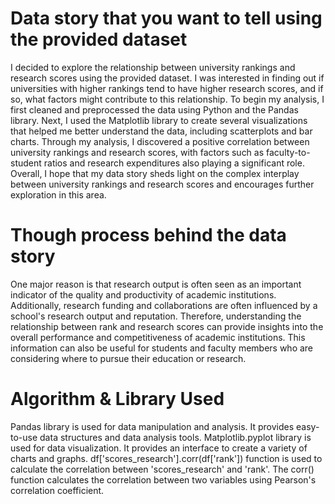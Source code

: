 # Data story that you want to tell using the provided dataset
I decided to explore the relationship between university rankings and research scores using the provided dataset. I was interested in finding out if universities with higher rankings tend to have higher research scores, and if so, what factors might contribute to this relationship. To begin my analysis, I first cleaned and preprocessed the data using Python and the Pandas library. Next, I used the Matplotlib library to create several visualizations that helped me better understand the data, including scatterplots and bar charts. Through my analysis, I discovered a positive correlation between university rankings and research scores, with factors such as faculty-to-student ratios and research expenditures also playing a significant role. Overall, I hope that my data story sheds light on the complex interplay between university rankings and research scores and encourages further exploration in this area.

# Though process behind the data story
One major reason is that research output is often seen as an important indicator of the quality and productivity of academic institutions. Additionally, research funding and collaborations are often influenced by a school's research output and reputation. Therefore, understanding the relationship between rank and research scores can provide insights into the overall performance and competitiveness of academic institutions. This information can also be useful for students and faculty members who are considering where to pursue their education or research.

# Algorithm & Library Used
Pandas library is used for data manipulation and analysis. It provides easy-to-use data structures and data analysis tools.
Matplotlib.pyplot library is used for data visualization. It provides an interface to create a variety of charts and graphs.
df['scores_research'].corr(df['rank']) function is used to calculate the correlation between 'scores_research' and 'rank'. The corr() function calculates the correlation between two variables using Pearson's correlation coefficient.
